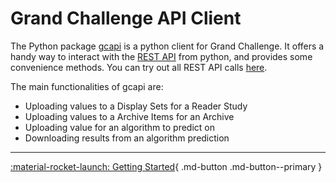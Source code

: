 # Grand Challenge API Client


The Python package [gcapi](https://pypi.org/project/gcapi/) is a python client for Grand Challenge. It offers a handy way to interact with the [REST API](https://www.redhat.com/en/topics/api/what-is-a-rest-api) from python, and provides some convenience methods. You can try out all REST API calls [here](https://grand-challenge.org/api/).

The main functionalities of gcapi are:

* Uploading values to a Display Sets for a Reader Study
* Uploading values to a Archive Items for an Archive
* Uploading value for an algorithm to predict on
* Downloading results from an algorithm prediction

---

[:material-rocket-launch: Getting Started](getting-started.md){ .md-button .md-button--primary }
